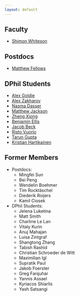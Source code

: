 ```yaml
---
layout: default
---
```


## Faculty 
* [Shimon Whiteson](/pages/people/shimon.html)

## Postdocs
* [Matthew Fellows](/pages/people/matthew.html)

## DPhil Students
* [Alex Goldie](/pages/people/alex_goldie.html)
* [Alex Zakharov](/pages/people/alex_zakharov.html)
* [Nasma Dasser](/pages/people/nasma.html)
* [Matthew Jackson](/pages/people/matthew_jackson.html)
* [Zheng Xiong](/pages/people/zheng.html)
* [Benjamin Ellis](/pages/people/ben.html)
* [Jacob Beck](/pages/people/jacob.html)
* [Risto Vuorio](/pages/people/risto.html)
* [Tarun Gupta](/pages/people/tarun.html)
* [Kristian Hartikainen](/pages/people/kristian.html)

## Former Members
* Postdocs:
  * Mingfei Sun
  * Bei Peng
  * Wendelin Boehmer
  * Tim Rocktäschel
  * Diederik Roijers
  * Kamil Ciosek
* DPhil Students:
  * Jelena Luketina
  * Matt Smith
  * Charline Le Lan
  * Vitaly Kurin
  * Anuj Mahajan
  * Luisa Zintgraf
  * Shangtong Zhang
  * Tabish Rashid
  * Christian Schroeder de Witt
  * Maximilian Igl
  * Supratik Paul
  * Jakob Foerster
  * Greg Farquhar
  * Yannis Assael
  * Kyriacos Shiarlis
  * Yash Satsangi
